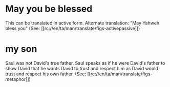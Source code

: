 # May you be blessed

This can be translated in active form. Alternate translation: "May Yahweh bless you" (See: [[rc://en/ta/man/translate/figs-activepassive]])

# my son

Saul was not David's true father. Saul speaks as if he were David's father to show David that he wants David to trust and respect him as David would trust and respect his own father. (See: [[rc://en/ta/man/translate/figs-metaphor]])

